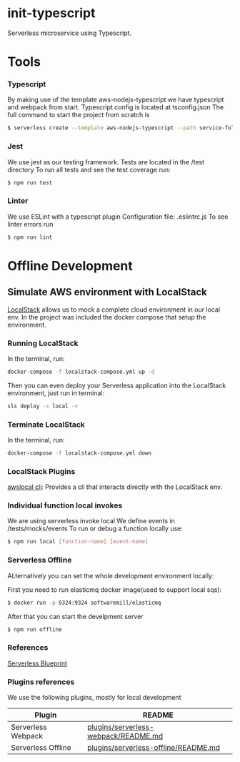 # init-typescript
Serverless microservice using Typescript.

# Tools
### Typescript
By making use of the template aws-nodejs-typescript  we have typescript and webpack from start.
Typescript config is located at tsconfig.json
The full command to start the project from scratch is
```sh
$ serverless create --template aws-nodejs-typescript --path service-folder --name serviceName
```


### Jest
We use jest as our testing framework.
Tests are located in the /test directory
To run all tests and see the test coverage run:
```sh
$ npm run test
```
### Linter
We use ESLint with a typescript plugin
Configuration file: .eslintrc.js
To see linter errors run
```sh
$ npm run lint
```

# Offline Development
## Simulate AWS environment with LocalStack
[LocalStack](https://github.com/localstack/localstack) allows us to mock a complete cloud environment in our local env.
In the project was included the docker compose that setup the environment. 

### Running LocalStack
In the terminal, run:
```sh
docker-compose -f localstack-compose.yml up -d
```

Then you can even deploy your Serverless application into the LocalStack environment, just run in terminal:
```sh
sls deploy -s local -v
```

### Terminate LocalStack
In the terminal, run:
```sh
docker-compose -f localstack-compose.yml down
```

### LocalStack Plugins
[awslocal cli](https://github.com/localstack/awscli-local): Provides a cli that interacts directly with the LocalStack env.

### Individual function local invokes
We are using serverless invoke local
We define events in /tests/mocks/events
To run or debug a function locally use:
```sh
$ npm run local [function-name] [event-name]
```

### Serverless Offline
ALternatively you can set the whole development environment locally:

First you need to run elasticmq docker image(used to support local sqs):
```sh
$ docker run -p 9324:9324 softwaremill/elasticmq
```
After that you can start the develpment server
```sh
$ npm run offline
```

### References

[Serverless Blueprint](https://simplyanvil.com/our-serverless-blueprint/)



### Plugins references

We use the following plugins, mostly for local development

| Plugin | README |
| ------ | ------ |
| Serverless Webpack | [plugins/serverless-webpack/README.md][SLS-Webpack] |
| Serverless Offline | [plugins/serverless-offline/README.md][SLS-Offline] |



[SLS-Webpack]: <https://github.com/serverless-heaven/serverless-webpack/blob/master/README.md>
[SLS-Offline]: <https://github.com/dherault/serverless-offline/blob/master/README.md>
   

